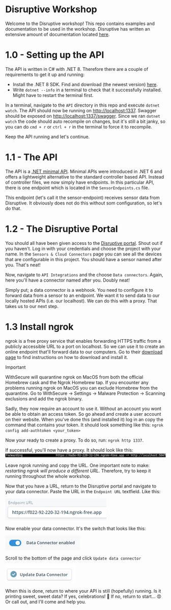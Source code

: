 # Disruptive Workshop

Welcome to the Disruptive workshop! This repo contains examples and documentation to be used in the workshop.
Disruptive has written an extensive amount of documentation located [here](https://disruptive.gitbook.io/docs).

# 1.0 - Setting up the API

The API is written in C# with .NET 8. Therefore there are a couple of requirements to get it up and running:

- Install the .NET 8 SDK. Find and download (the newest version) [here](https://dotnet.microsoft.com/en-us/download/dotnet/8.0).
- Write `dotnet --info` in a terminal to check that it successfully installed. Might have to restart the terminal first.

In a terminal, navigate to the `API` directory in this repo and execute `dotnet watch`. The API should now be running on [http://localhost:1337](http://localhost:1337). Swagger should be exposed on [http://localhost:1337/swagger](http://localhost:1337/swagger). Since we ran `dotnet watch` the code should auto recompile on changes, but it's still a bit janky, so you can do `cmd + r` or `ctrl + r` in the terminal to force it to recompile.

Keep the API running and let's continue.

# 1.1 - The API

The API is a [.NET minimal API](https://learn.microsoft.com/en-us/aspnet/core/tutorials/min-web-api?view=aspnetcore-8.0&tabs=visual-studio). Minimal APIs were introduced in .NET 6 and offers a lightweight alternative to the standard controller based API. Instead of controller files, we now simply have endpoints. In this particular API, there is one endpoint which is located in the `SensorEndpoints.cs` file.

This endpoint (let's call it the sensor-endpoint) receives sensor data from Disruptive. It obviously does not do this without som configuration, so let's do that.

# 1.2 - The Disruptive Portal

You should all have been given access to the [Disruptive portal](https://studio.disruptive-technologies.com/). Shout out if you haven't. Log in with your credentials and choose the project with your name. In the `Sensors & Cloud Connectors` page you can see all the devices that are configurable in this project. You should have a sensor named after you. That's neat!

Now, navigate to `API Integrations` and the choose `Data connectors`. Again, here you'll have a connector named after you. Doubly neat!

Simply put; a data connector is a webhook. You need to configure it to forward data from a sensor to an endpoint. We want it to send data to our locally hosted APIs (i.e. our localhost). We can do this with a proxy. That takes us to our next step.

# 1.3 Install ngrok

ngrok is a free proxy service that enables forwarding HTTPS traffic from a publicly accessible URL to a port on localhost. So we can use it to create an online endpoint that'll forward data to our computers. Go to their [download page](https://ngrok.com/download) to find instructions on how to download and install it.

> [!IMPORTANT]
> WithSecure will quarantine ngrok on MacOS from both the official Homebrew cask and the Ngrok Homebrew tap.
> If you encounter any problems running ngrok on MacOS you can exclude Homebrew from the quarantine.
> Go to WithSecure -> Settings -> Malware Protection -> Scanning exclusions and add the ngrok binary.

Sadly, they now require an account to use it. Without an account you wont be able to obtain an access token. So go ahead and create a user account on their website. When you've done this (and installed it) log in an copy the command that contains your token. It should look something like this: `ngrok config add-authtoken <your_token>`

Now your ready to create a proxy. To do so, run: `ngrok http 1337`.

If successful, you'll now have a proxy. It should look like this:
![proxy](./Images/proxy.jpg)

Leave ngrok running and copy the URL. One important note to make: <i> restarting ngrok will produce a different URL. </i> Therefore, try to keep it running throughout the whole workshop.

Now that you have a URL, return to the Disruptive portal and navigate to your data connector. Paste the URL in the `Endpoint URL` textfield. Like this:

![alt text](./Images/endpoint.png)

Now enable your data connector. It's the switch that looks like this:

![alt text](./Images/enable.png)

Scroll to the bottom of the page and click `Update data connector`

![alt text](./Images/update.png)

When this is done, return to where your API is still (hopefully) running. Is it printing sweet, sweet data? If yes, celebrations! 🎉 If no, return to start... 😡 Or call out, and I'll come and help you.
